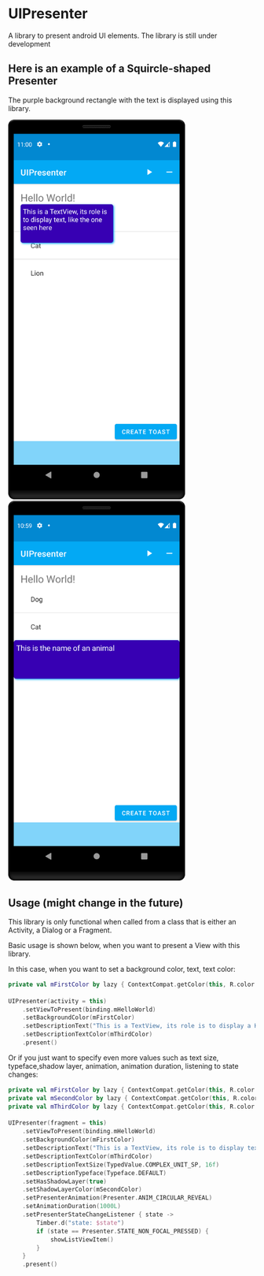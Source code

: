 # UIPresenter

A library to present android UI elements. The library is still under development

## Here is an example of a Squircle-shaped Presenter

The purple background rectangle with the text is displayed using this library.

<img src="/screenshots/device-2021-12-07-230050.png" alt="A Squircle-shaped Presenter View" width="360" />
<img src="/screenshots/device-2021-12-07-225956.png" alt="A Squircle-shaped Presenter View" width="360" />

## Usage (might change in the future)

This library is only functional when called from a class that is either an Activity, a Dialog or a
Fragment.

Basic usage is shown below, when you want to present a View with this library.

In this case, when you want to set a background color, text, text color:

```kotlin
private val mFirstColor by lazy { ContextCompat.getColor(this, R.color.purple_700) }

UIPresenter(activity = this)
    .setViewToPresent(binding.mHelloWorld)
    .setBackgroundColor(mFirstColor)
    .setDescriptionText("This is a TextView, its role is to display a Hello World text at the top of the screen")
    .setDescriptionTextColor(mThirdColor)
    .present()
```

Or if you just want to specify even more values such as text size, typeface,shadow layer, animation,
animation duration, listening to state changes:

```kotlin
private val mFirstColor by lazy { ContextCompat.getColor(this, R.color.purple_700) }
private val mSecondColor by lazy { ContextCompat.getColor(this, R.color.blue_500) }
private val mThirdColor by lazy { ContextCompat.getColor(this, R.color.white) }

UIPresenter(fragment = this)
    .setViewToPresent(binding.mHelloWorld)
    .setBackgroundColor(mFirstColor)
    .setDescriptionText("This is a TextView, its role is to display text, like the one seen here")
    .setDescriptionTextColor(mThirdColor)
    .setDescriptionTextSize(TypedValue.COMPLEX_UNIT_SP, 16f)
    .setDescriptionTypeface(Typeface.DEFAULT)
    .setHasShadowLayer(true)
    .setShadowLayerColor(mSecondColor)
    .setPresenterAnimation(Presenter.ANIM_CIRCULAR_REVEAL)
    .setAnimationDuration(1000L)
    .setPresenterStateChangeListener { state ->
        Timber.d("state: $state")
        if (state == Presenter.STATE_NON_FOCAL_PRESSED) {
            showListViewItem()
        }
    }
    .present()
```
